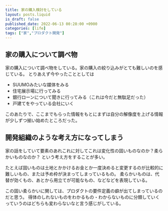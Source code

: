 ```yaml
---
title: 家の購入検討をしている
layout: posts.liquid
is_draft: false
published_date: 2022-06-13 00:28:00 +0900
categories: [life]
tags: ["家","プロダクト開発"]
---
```

## 家の購入について調べ物

家の購入について調べ物をしている。家の購入の絞り込みがとても難しいのを感じている。
とりあえず今やったこととしては

* SUUMOみたいな媒体をみる
* 住宅展示場に行ってみる
* 銀行ローンについて聞きに行ってみる（これは今だと無駄足だった）
* 戸建てをやっている会社にいく

このあたりで、ここまでもらった情報をもとにまずは自分の解像度を上げる情報が少しずつ揃い始めたところだった。

## 開発組織のような考え方になってしまう

家の話をしていて要素のあれこれに対してこれは変化性の固いものなのか？柔らかいものなのか？
という考え方をすることが多い。

たとえば固いものは土地とかかけるお金とか一度決めると変更するのが比較的に難しいもの、または予め枠が決まってしまっているもの。
柔らかいものは、代替が効くもの、あとから用立てが可能なもの、などなどを表現している。

この固い柔らかいに関しては、プロダクトの要件定義の癖が出てしまっているのだと思う。
得体のしれないものをわかるもの・わからないものに分類していくっていうのはどちらも変わらないなと言う感じがしている。